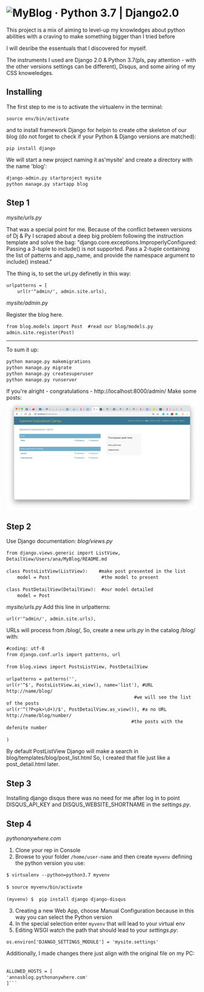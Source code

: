 # ![MyBlog](http://annasblog.pythonanywhere.com/blog/) &middot; Python 3.7 | Django2.0

This project is a mix of aiming to level-up my knowledges about python abilities with a craving to make something bigger than I tried before

I will desribe the essentuals that I discovered for myself.

The instruments I used are Django 2.0 & Python 3.7(pls, pay attention - with the other versions settings can be different), Disqus,  and some airing of my CSS knoweledges.

## Installing
The first step to me is to activate the virtualenv in the terminal:
```
source env/bin/activate
```
and to install framework Django for helpin to create othe skeleton of our blog (do not forget to check if your Python & Django versions are matched):
```
pip install django
```

We will start a new project naming it as'mysite' and create a directory with the name 'blog':
```
django-admin.py startproject mysite
python manage.py startapp blog
```

## Step 1

*mysite/urls.py*

That was a special point for me. Because of the conflict between versions of Dj & Py I scraped about a deep big problem following the instruction template and solve the bag:
"django.core.exceptions.ImproperlyConfigured: Passing a 3-tuple to include() is not supported. Pass a 2-tuple containing the list of patterns and app_name, and provide the namespace argument to include() instead."

The thing is, to set the url.py definetly in this way:
```
urlpatterns = [
    url(r'^admin/', admin.site.urls),
```
    
*mysite/admin.py*

Register the blog here.
```
from blog.models import Post  #read our blog/models.py
admin.site.register(Post)
```
_____
To sum it up:
```
python manage.py makemigrations  
python manage.py migrate         
python manage.py createsuperuser
python manage.py runserver
```
If you're alright - congratulations - http://localhost:8000/admin/ 
Make some posts:
![MyBlog](https://github.com/annaxarkhipova/MyBlog/blob/master/mysite/Screenshot%202018-11-06%20at%2018.24.02.png)

## Step 2

Use Django documentation:
*blog/views.py*
```from blog.models import Post 
from django.views.generic import ListView, DetailView/Users/ana/MyBlog/README.md

class PostsListView(ListView):    #make post presented in the list
    model = Post                   #the model to present 

class PostDetailView(DetailView):  #our model detailed
    model = Post
```
 *mysite/urls.py*
 Add this line in urlpatterns:
 ```
url(r'^admin/', admin.site.urls),
 ```
 URLs  will process from /blog/, 
 So, create a new *urls.py* in the catalog /blog/ with:
```
#coding: utf-8
from django.conf.urls import patterns, url

from blog.views import PostsListView, PostDetailView 

urlpatterns = patterns('',
url(r'^$', PostsListView.as_view(), name='list'), #URL http://name/blog/ 
                                               #we will see the list of the posts
url(r'^(?P<pk>\d+)/$', PostDetailView.as_view()), #а по URL http://name/blog/number/ 
                                              #the posts with the defenite number

)
```
 
 By default PostListView Django will make a search in blog/templates/blog/post_list.html So, I created that file just like a post_detail.html  later.
 
 ## Step 3
 
 Installing django disqus  there was no need for me after log in to point DISQUS_API_KEY and DISQUS_WEBSITE_SHORTNAME in the *settings.py*.
 
 ## Step 4
 
 *pythonanywhere.com*
 
1. Clone your rep in Console
2. Browse to your folder ```/home/user-name```
and then create ```myvenv``` defining the python version you use:
```
$ virtualenv --python=python3.7 myvenv

$ source myvenv/bin/activate

(myvenv) $  pip install django django-disqus
```
3. Creating a new Web App, choose Manual Configuration because in this way you can select the Python version
4. In the special selection enter   ```myvenv```  that will lead to your virtual env
5. Editing WSGI watch the path that should lead to your *settings.py*:

```path = os.path.expanduser('~/MyBlog/mysite/')
os.environ['DJANGO_SETTINGS_MODULE'] = 'mysite.settings'
```
Additionally, I made changes there just align with the original file on my PC:
```DEBUG = False

ALLOWED_HOSTS = [
'annasblog.pythonanywhere.com'
]```

